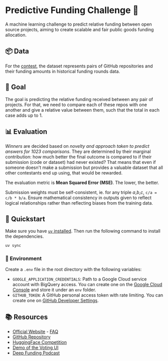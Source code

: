 # Predictive Funding Challenge 🌱

A machine learning challenge to predict relative funding between open source projects, aiming to create scalable and fair public goods funding allocation.

## 📦 Data

For the [contest](https://huggingface.co/spaces/DeepFunding/PredictiveFundingChallengeforOpenSourceDependencies), the dataset represents pairs of GitHub repositories and their funding amounts in historical funding rounds data.

## 🎯 Goal

The goal is predicting the relative funding received between any pair of projects. For that, we need to compare each of these repos with one another and give a relative value between them, such that the total in each case adds up to 1.

## 📊 Evaluation

*Winners* are decided based on *novelty and approach taken to predict answers for 1023 comparisons*. They are determined by their marginal contribution: how much better the final outcome is compared to if their submission (code or dataset) had never existed? That means that even if someone doesn't make a submission but provides a valuable dataset that all other contestants end up using, that would be rewarded.

The evaluation metric is **Mean Squared Error (MSE)**. The lower, the better.

Submission weights must be self-consistent, ie. for any triple _a_,_b_,_c_, `c/a = c/b * b/a`. Ensure mathematical consistency in outputs given to reflect logical relationships rather than reflecting biases from the training data.

## 🚀 Quickstart

Make sure you have [`uv` installed](https://docs.astral.sh/uv/). Then run the following command to install the dependencies.

```bash
uv sync
```

### 🔐 Environment

Create a `.env` file in the root directory with the following variables:

- `GOOGLE_APPLICATION_CREDENTIALS`: Path to a Google Cloud service account with BigQuery access. You can create one on the [Google Cloud Console](https://console.cloud.google.com/iam-admin/serviceaccounts) and store it under an `env` folder.
- `GITHUB_TOKEN`: A GitHub personal access token with rate limiting. You can create one on [GitHub Developer Settings](https://github.com/settings/tokens?type=beta).

## 📚 Resources

- [Official Website](https://deepfunding.org) - [FAQ](https://deepfunding.org/faq)
- [GitHub Repository](https://github.com/deepfunding/dependency-graph)
- [HuggingFace Competition](https://huggingface.co/spaces/DeepFunding/PredictiveFundingChallengeforOpenSourceDependencies)
- [Demo of the Voting UI](https://pairwise-df-demo.vercel.app/allocation)
- [Deep Funding Podcast](https://www.youtube.com/watch?v=ygaEBHYllPU)
